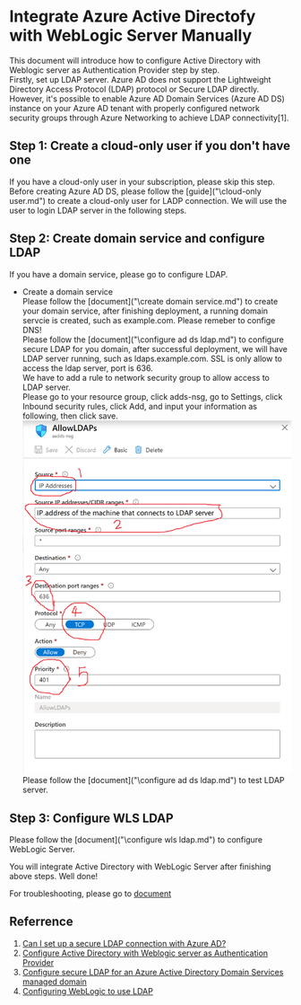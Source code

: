 
# Integrate Azure Active Directofy with WebLogic Server Manually  
This document will introduce how to configure Active Directory with Weblogic server as Authentication Provider step by step.  
Firstly, set up LDAP server.  Azure AD does not support the Lightweight Directory Access Protocol (LDAP) protocol or Secure LDAP directly. However, it's possible to enable Azure AD Domain Services (Azure AD DS) instance on your Azure AD tenant with properly configured network security groups through Azure Networking to achieve LDAP connectivity[1].  

## Step 1: Create a cloud-only user if you don't have one  
If you have a cloud-only user in your subscription, please skip this step.  
Before creating Azure AD DS, please follow the [guide]("\cloud-only user.md") to create a cloud-only user for LADP connection. We will use the user to login LDAP server in the following steps.  

## Step 2: Create domain service and configure LDAP  
If you have a domain service, please go to configure LDAP.  
* Create a domain service  
Please follow the [document]("\create domain service.md") to create your domain service, after finishing deployment, a running domain servcie is created, such as example.com. Please remeber to confige DNS!  
Please follow the [document]("\configure ad ds ldap.md") to configure secure LDAP for you domain, after successful deployment, we will have LDAP server running, such as ldaps.example.com. SSL is only allow to access the ldap server, port is 636.  
We have to add a rule to network security group to allow access to LDAP server.  
Please go to your resource group, click adds-nsg, go to Settings, click Inbound security rules, click Add, and input your information as following, then click save.  
![Create rule to allow LDAP access](images/img-allowldaps.PNG)
Please follow the [document]("\configure ad ds ldap.md") to test LDAP server.  

## Step 3: Configure WLS LDAP  
Please follow the [document]("\configure wls ldap.md") to configure WebLogic Server.  

You will integrate Active Directory with WebLogic Server after finishing above steps. Well done!  

For troubleshooting, please go to [document](troubleshooting.md)   

## Referrence
1. [Can I set up a secure LDAP connection with Azure AD?](https://docs.microsoft.com/en-us/azure/active-directory/fundamentals/active-directory-faq)  
2. [Configure Active Directory with Weblogic server as Authentication Provider](https://insideclouldworld.wordpress.com/2016/08/21/configure-active-directory-with-weblogic-server-as-authentication-provider/)  
3. [Configure secure LDAP for an Azure Active Directory Domain Services managed domain](https://docs.microsoft.com/en-us/azure/active-directory-domain-services/tutorial-configure-ldaps)  
4. [Configuring WebLogic to use LDAP](https://docs.oracle.com/en/middleware/enterprise-data-quality/12.2.1.3/secure/configuring-weblogic-use-ldap.html#GUID-2E31FC0B-6934-441E-AA4B-3F57A70ABA68)  